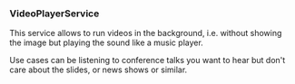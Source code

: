 ### VideoPlayerService

This service allows to run videos in the background, i.e. without showing the image 
but playing the sound like a music player. 

Use cases can be listening to conference talks you want to hear but don't care about the slides, or news shows or similar.

